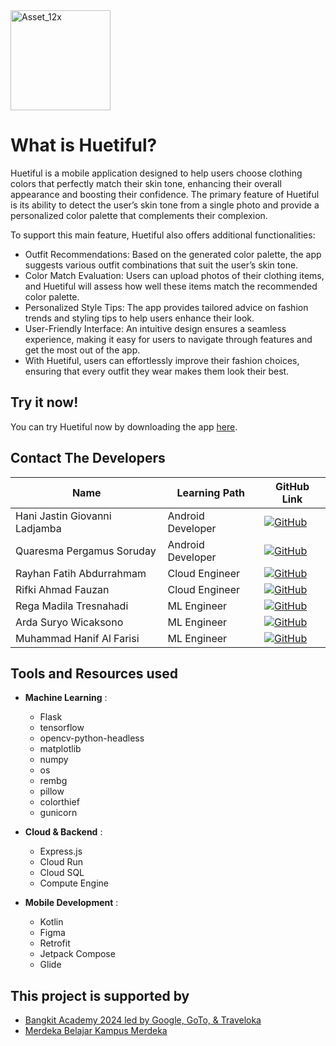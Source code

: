 <img width="160" alt="Asset_12x" src="https://github.com/Huetiful/Huetiful/assets/173178040/3a46cdb6-11c2-4be9-8f03-078ee78cc6c1">

# What is Huetiful?

Huetiful is a mobile application designed to help users choose clothing colors that perfectly match their skin tone, enhancing their overall appearance and boosting their confidence. The primary feature of Huetiful is its ability to detect the user’s skin tone from a single photo and provide a personalized color palette that complements their complexion.

To support this main feature, Huetiful also offers additional functionalities:

- Outfit Recommendations: Based on the generated color palette, the app suggests various outfit combinations that suit the user’s skin tone.
- Color Match Evaluation: Users can upload photos of their clothing items, and Huetiful will assess how well these items match the recommended color palette.
- Personalized Style Tips: The app provides tailored advice on fashion trends and styling tips to help users enhance their look.
- User-Friendly Interface: An intuitive design ensures a seamless experience, making it easy for users to navigate through features and get the most out of the app.
- With Huetiful, users can effortlessly improve their fashion choices, ensuring that every outfit they wear makes them look their best.

## Try it now!

You can try Huetiful now by downloading the app [here](https://kampusmerdeka.kemdikbud.go.id/).

## Contact The Developers

| Name                       | Learning Path            | GitHub Link                          
|----------------------------|-------------------|--------------------------------------
| Hani Jastin Giovanni Ladjamba     | Android Developer | [![GitHub](https://img.shields.io/badge/GitHub--blue?style=social&logo=github)](https://github.com/haniladjamba) 
| Quaresma Pergamus Soruday  | Android Developer | [![GitHub](https://img.shields.io/badge/GitHub--blue?style=social&logo=github)](https://github.com/03Res) 
| Rayhan Fatih Abdurrahmam   | Cloud Engineer    | [![GitHub](https://img.shields.io/badge/GitHub--blue?style=social&logo=github)](https://github.com/rayhanfth) 
| Rifki Ahmad Fauzan         | Cloud Engineer    | [![GitHub](https://img.shields.io/badge/GitHub--blue?style=social&logo=github)](https://github.com/lohlohko) 
| Rega Madila Tresnahadi     | ML Engineer       | [![GitHub](https://img.shields.io/badge/GitHub--blue?style=social&logo=github)](https://github.com/RegaMadila) 
| Arda Suryo Wicaksono       | ML Engineer       | [![GitHub](https://img.shields.io/badge/GitHub--blue?style=social&logo=github)](https://github.com/ardasuryo) 
| Muhammad Hanif Al Farisi   | ML Engineer       | [![GitHub](https://img.shields.io/badge/GitHub--blue?style=social&logo=github)](https://github.com/hanifalfarisi01) 

## Tools and Resources used

- **Machine Learning** :
  * Flask
  * tensorflow
  * opencv-python-headless
  * matplotlib
  * numpy
  * os
  * rembg
  * pillow
  * colorthief
  * gunicorn
  
- **Cloud & Backend** : 
  * Express.js
  * Cloud Run
  * Cloud SQL
  * Compute Engine

- **Mobile Development** :
  * Kotlin
  * Figma
  * Retrofit
  * Jetpack Compose
  * Glide


## This project is supported by

- [Bangkit Academy 2024 led by Google, GoTo, & Traveloka](https://www.dicoding.com/programs/bangkit)
- [Merdeka Belajar Kampus Merdeka](https://kampusmerdeka.kemdikbud.go.id/)

<!---
Huetiful/Huetiful is a ✨ special ✨ repository because its `README.md` (this file) appears on your GitHub profile.
You can click the Preview link to take a look at your changes.
--->
